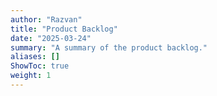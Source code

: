 ```yaml
---
author: "Razvan"
title: "Product Backlog"
date: "2025-03-24"
summary: "A summary of the product backlog."
aliases: []
ShowToc: true
weight: 1
---
```

